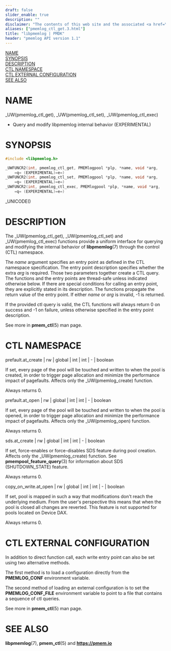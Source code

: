 ```yaml
---
draft: false
slider_enable: true
description: ""
disclaimer: "The contents of this web site and the associated <a href=\"https://github.com/pmem\">GitHub repositories</a> are BSD-licensed open source."
aliases: ["pmemlog_ctl_get.3.html"]
title: "libpmemlog | PMDK"
header: "pmemlog API version 1.1"
---
```


[comment]: <> (SPDX-License-Identifier: BSD-3-Clause)
[comment]: <> (Copyright 2018-2019, Intel Corporation)

[comment]: <> (pmemlog_ctl_get.3 -- man page for libpmemlog CTL)

[NAME](#name)<br />
[SYNOPSIS](#synopsis)<br />
[DESCRIPTION](#description)<br />
[CTL NAMESPACE](#ctl-namespace)<br />
[CTL EXTERNAL CONFIGURATION](#ctl-external-configuration)<br />
[SEE ALSO](#see-also)<br />

# NAME #

_UW(pmemlog_ctl_get),
_UW(pmemlog_ctl_set),
_UW(pmemlog_ctl_exec)
- Query and modify libpmemlog internal behavior (EXPERIMENTAL)

# SYNOPSIS #

```c
#include <libpmemlog.h>

_UWFUNCR2(int, pmemlog_ctl_get, PMEMlogpool *plp, *name, void *arg,
	=q= (EXPERIMENTAL)=e=)
_UWFUNCR2(int, pmemlog_ctl_set, PMEMlogpool *plp, *name, void *arg,
	=q= (EXPERIMENTAL)=e=)
_UWFUNCR2(int, pmemlog_ctl_exec, PMEMlogpool *plp, *name, void *arg,
	=q= (EXPERIMENTAL)=e=)
```

_UNICODE()

# DESCRIPTION #

The _UW(pmemlog_ctl_get), _UW(pmemlog_ctl_set) and _UW(pmemlog_ctl_exec)
functions provide a uniform interface for querying and modifying the internal
behavior of **libpmemlog**(7) through the control (CTL) namespace.

The *name* argument specifies an entry point as defined in the CTL namespace
specification. The entry point description specifies whether the extra *arg* is
required. Those two parameters together create a CTL query. The functions and
the entry points are thread-safe unless
indicated otherwise below. If there are special conditions for calling an entry
point, they are explicitly stated in its description. The functions propagate
the return value of the entry point. If either *name* or *arg* is invalid, -1
is returned.

If the provided ctl query is valid, the CTL functions will always return 0
on success and -1 on failure, unless otherwise specified in the entry point
description.

See more in **pmem_ctl**(5) man page.

# CTL NAMESPACE #

prefault.at_create | rw | global | int | int | - | boolean

If set, every page of the pool will be touched and written to when the pool
is created, in order to trigger page allocation and minimize the performance
impact of pagefaults. Affects only the _UW(pmemlog_create) function.

Always returns 0.

prefault.at_open | rw | global | int | int | - | boolean

If set, every page of the pool will be touched and written to when the pool
is opened, in order to trigger page allocation and minimize the performance
impact of pagefaults. Affects only the _UW(pmemlog_open) function.

Always returns 0.

sds.at_create | rw | global | int | int | - | boolean

If set, force-enables or force-disables SDS feature during pool creation.
Affects only the _UW(pmemlog_create) function. See **pmempool_feature_query**(3)
for information about SDS (SHUTDOWN_STATE) feature.

Always returns 0.

copy_on_write.at_open | rw | global | int | int | - | boolean

If set, pool is mapped in such a way that modifications don't reach the
underlying medium. From the user's perspective this means that when the pool
is closed all changes are reverted. This feature is not supported for pools
located on Device DAX.

Always returns 0.

# CTL EXTERNAL CONFIGURATION #

In addition to direct function call, each write entry point can also be set
using two alternative methods.

The first method is to load a configuration directly from the **PMEMLOG_CONF**
environment variable.

The second method of loading an external configuration is to set the
**PMEMLOG_CONF_FILE** environment variable to point to a file that contains
a sequence of ctl queries.

See more in **pmem_ctl**(5) man page.

# SEE ALSO #

**libpmemlog**(7), **pmem_ctl**(5) and **<https://pmem.io>**
